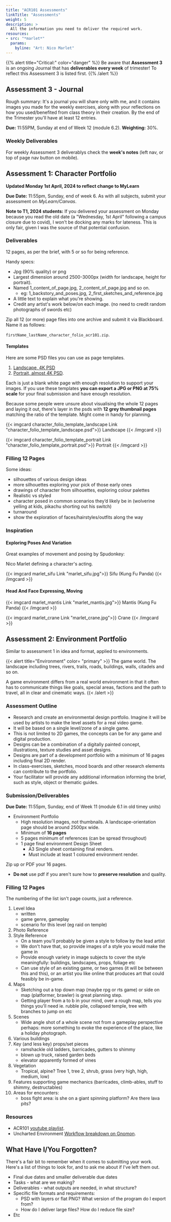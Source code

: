 ```yaml
---
title: "ACR101 Assessments"
linkTitle: "Assessments"
weight: 5
description: >
  All the information you need to deliver the required work.
resources:
- src: "*marlet*"
  params:
    byline: "Art: Nico Marlet"
---
```


{{% alert title="Critical:" color="danger" %}}
Be aware that **Assessment 3** is an ongoing Journal that has **deliverables every week** of trimester! To reflect this Assessment 3 is listed first.
{{% /alert %}}

## Assessment 3 - Journal

Rough summary: It's a journal you will share only with me, and it contains images you made for the weekly exercises, along with your reflections on how you used/benefited from class theory in their creation. By the end of the Trimester you'll have at least 12 entries.

**Due:** 11:55PM, Sunday at end of Week 12 (module 6.2). 
**Weighting:** 30%.

### Weekly Deliverables

For weekly Assessment 3 deliverablys check the **week's notes** (left nav, or top of page nav button on mobile).

## Assessment 1: Character Portfolio

**Updated Monday 1st April, 2024 to reflect change to MyLearn**

**Due Date:** 11:55pm, Sunday, end of week 6.
As with all subjects, submit your assessment on *MyLearn/Canvas*.

**Note to T1, 2024 students:** If you delivered your assessment on Monday because you read the old date (a "Wednesday, 1st April" following a campus closure due to covid), I won't be docking any marks for lateness. This is only fair, given I was the source of that potential confusion.

### Deliverables

12 pages, as per the brief, with 5 or so for being reference.

Handy specs:
* Jpg (90% quality) or png
* Largest dimension around 2500-3000px (width for landscape, height for portrait).
* Named 1_content_of_page.jpg, 2_content_of_page.jpg and so on.
  * eg: 1_backstory_and_poses.jpg, 2_first_sketches_and_reference.jpg
* A little text to explain what you're showing.
* Credit any artist's work below/on each image. (no need to credit random photographs of swords etc)

Zip all 12 (or more) page files into one archive and submit it via Blackboard. Name it as follows:

`firstName_lastName_character_folio_acr101.zip`.

#### Templates

Here are some PSD files you can use as page templates. 

1. [Landscape, 4K PSD](character_folio_template_landscape.psd)
2. [Portrait, almost 4K PSD](character_folio_template_portrait.psd).

Each is just a blank white page with enough resolution to support your images. If you use these templates **you can export a JPG or PNG at 75% scale** for your final submission and have enough resolution.

Because some people were unsure about visualising the whole 12 pages and laying it out, there's layer in the psds with **12 grey thumbnail pages** matching the ratio of the template. Might come in handy for planning.

{{< imgcard character_folio_template_landscape Link "character_folio_template_landscape.psd">}}
Landscape
{{< /imgcard >}}

{{< imgcard character_folio_template_portrait Link "character_folio_template_portrait.psd">}}
Portrait
{{< /imgcard >}}

### Filling 12 Pages

Some ideas:
* silhouettes of various design ideas
* more silhouettes exploring your pick of those early ones
* drawings of character from silhouettes, exploring colour palettes
* Realistic vs styled
* character posed in common scenarios they’d likely be in (wolverine yelling at kids, pikachu shorting out his switch)
* turnaround
* show the exploration of faces/hairstyles/outfits along the way

### Inspiration

#### Exploring Poses And Variation

Great examples of movement and posing by Spudonkey:
<!-- instagram B9C5eGpJIZ1 
 instagram B7jQkQKFdRi 

TOOK OUT HUGO TAG BRACKETS because compile fail on netlify

Quick variations/options by Spudonkey:
 instagram B7zEwowlKbQ  -->

Nico Marlet defining a character's acting.

{{< imgcard marlet_sifu Link "marlet_sifu.jpg">}}
Sifu (Kung Fu Panda)
{{< /imgcard >}}

#### Head And Face Expressing, Moving

{{< imgcard marlet_mantis Link "marlet_mantis.jpg">}}
Mantis (Kung Fu Panda)
{{< /imgcard >}}

{{< imgcard marlet_crane Link "marlet_crane.jpg">}}
Crane 
{{< /imgcard >}}



## Assessment 2: Environment Portfolio

Similar to assessment 1 in idea and format, applied to environments. 

{{< alert title="Environment" color= "primary" >}}
The game world. The landscape including trees, rivers, trails, roads, buildings, walls, citadels and so on. 

A game environment differs from a real world environment in that it often has to communicate things like goals, special areas, factions and the path to travel, all in clear and cinematic ways.
{{< /alert >}}

### Assessment Outline

* Research and create an environmental design portfolio. Imagine it will be used by artists to make the level assets for a real video game.
* It will be based on a single level/zone of a single game.
* This is not limited to 2D games, the concepts can be for any game and digital production.
* Designs can be a combination of a digitally painted concept, illustrations, texture studies and asset designs.
* Designs are part of a development portfolio with a minimum of 16 pages including final 2D render. 
* In class-exercises, sketches, mood boards and other research elements can contribute to the portfolio.
* Your facilitator will provide any additional information informing the brief, such as style, object or thematic guides.

### Submission/Deliverables

**Due Date:** 11:55pm, Sunday, end of Week 11 (module 6.1 in old timey units)

* Environment Portfolio
    * High resolution images, not thumbnails. A landscape-orientation page should be around 2500px wide.
    * Minimum of **16 pages**
    * 5 pages minimum of references (can be spread throughout)
    * 1 page final environment Design Sheet
        * A3 Single sheet containing final renders.
        * Must include at least 1 coloured environment render.

Zip up or PDF your 16 pages.
* **Do not** use pdf if you aren't sure how to **preserve resolution** and quality.

### Filling 12 Pages

The numbering of the list isn't page counts, just a reference.

1. Level Idea 
   - written
   - game genre, gameplay
   - scenario for this level (eg raid on temple)
1. Photo Reference
2. Style Reference
    - On a team you'll probably be given a style to follow by the lead artist
    - We don't have that, so provide images of a style you would make the game in
    - Provide enough variety in image subjects to cover the style meaningfully: buildings, landscapes, props, foliage etc
    - Can use style of an existing game, or two games (it will be between this and this), or an artist you like online that produces art that could feasibly be in-game.
3. Maps
    - Sketching out a top down map (maybe rpg or rts game) or side on map (platformer, brawler) is great planning step. 
    - Getting player from a to b in your mind, over a rough map, tells you things you'll need ie. rubble pile, collapsed temple, tree with branches to jump on etc
4. Scenes
     - Wide angle shot of a whole scene not from a gameplay perspective perhaps: more something to evoke the experience of the place, like a holiday photograph.
5. Various buildings
6. Key (and less key) props/set pieces
    - ramshackle old ladders, barricades, gutters to shimmy
    - blown up truck, raised garden beds
    - elevator apparently formed of vines
7. Vegetation
    - Tropical, alpine? Tree 1, tree 2, shrub, grass (very high, high, medium, low)
8. Features supporting game mechanics (barricades, climb-ables, stuff to shimmy, destructables)
9. Areas for encounters:
    - boss fight area: is she on a giant spinning platform? Are there lava pits?

### Resources

* ACR101 [youtube playlist](https://www.youtube.com/playlist?list=PLfWza-ietxyyBRsQdwrhGV7ymiKaGwbpz).
* Uncharted Environment [Workflow breakdown on Gnomon](https://www.gnomon.edu/blog/discover-naughty-dog-s-environment-art-workflow-for-uncharted-4).

## What Have I/You Forgotten?

There's a fair bit to remember when it comes to submitting your work. Here's a list of things to look for, and to ask me about if I've left them out.
  * Final due dates and smaller deliverable due dates
  * Tasks - what are we making?
  * Deliverables - what outputs are needed, in what structure?
  * Specific file formats and requirements:
    * PSD with layers or flat PNG? What version of the program do I export from? 
    * How do I deliver large files? How do I reduce file size?
  * Etc



